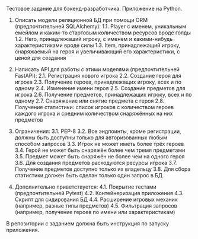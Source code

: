 Тестовое задание для бэкенд-разработчика. Приложение на Python.

1. Описать модели реляционной БД при помощи ORM (предпочтительней SQLAlchemy):
1.1. Player с именем, уникальным емейлом и каким-то стартовым количеством ресурсов вроде голды
1.2. Hero, принадлежаший игроку, с именем и какими-нибудь характеристиками вроде силы
1.3. Item, принадлежащий игроку, снаряжаемый на героя и увеличивающий его характеристики, с ценой для создания

2. Написать API для работы с этими моделями (предпочтительней FastAPI):
2.1. Регистрация нового игрока
2.2. Создание героя для игрока
2.3. Получение героев, принадлежащих игроку, всех и по одному
2.4. Изменение имени героя
2.5. Создание предметов для игрока
2.6. Получение предметов, принадлежащих игроку, всех и по одному
2.7. Снаряжение или снятие предмета с героя
2.8. Получение статистики: список игроков с количеством героев каждого игрока и средним количеством снаряжённых на них предметов

3. Ограничения:
3.1. PEP-8
3.2. Все эндпоинты, кроме регистрации, должны быть доступны только для авторизованных любым способом запросов
3.3. Игрок не может иметь более трёх героев
3.4. Герой не может быть снаряжён более чем тремя предметами
3.5. Предмет может быть снаряжён не более чем на одного героя
3.6. Для создания предметов расходуются ресурсы игрока
3.7. Получение предметов доступно только их владельцу
3.8. Для сбора статистики должен быть сделан только один запрос в БД

4. Дополнительно приветствуется:
4.1. Покрытие тестами (предпочтительней Pytest)
4.2. Контейнеризация приложения
4.3. Скрипт для сидирования БД
4.4. Расширение игровых механик (например, разные типы предметов)
4.5. Фильтрация запросов (например, получение героев по имени или характеристикам)

В репозитории с заданием должна быть инструкция по запуску приложения.